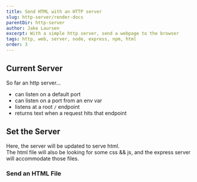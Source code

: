 ```yaml
---
title: Send HTML with an HTTP server
slug: http-server/render-docs
parentDir: http-server
author: Jake Laursen
excerpt: With a simple http server, send a webpage to the browser
tags: http, web, server, node, express, npm, html
order: 3
---
```


## Current Server

So far an http server...

- can listen on a default port
- can listen on a port from an env var
- listens at a root `/` endpoint
- returns text when a request hits that endpoint

## Set the Server

Here, the server will be updated to serve html.  
The html file will also be looking for some css && js, and the express server will accommodate those files.

### Send an HTML File
